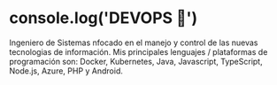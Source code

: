 # console.log('DEVOPS 👋')
Ingeniero de Sistemas nfocado en el manejo y control de las nuevas tecnologias de información. Mis principales lenguajes / plataformas de programación son: Docker, Kubernetes, Java, Javascript, TypeScript, Node.js, Azure, PHP y Android.



